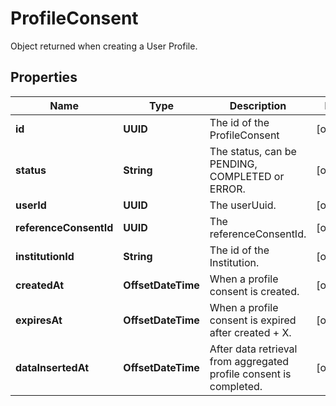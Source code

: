 

# ProfileConsent

Object returned when creating a User Profile.

## Properties

Name | Type | Description | Notes
------------ | ------------- | ------------- | -------------
**id** | **UUID** | The id of the ProfileConsent |  [optional]
**status** | **String** | The status, can be PENDING, COMPLETED or ERROR. |  [optional]
**userId** | **UUID** | The userUuid. |  [optional]
**referenceConsentId** | **UUID** | The referenceConsentId. |  [optional]
**institutionId** | **String** | The id of the Institution. |  [optional]
**createdAt** | **OffsetDateTime** | When a profile consent is created. |  [optional]
**expiresAt** | **OffsetDateTime** | When a profile consent is expired after created + X. |  [optional]
**dataInsertedAt** | **OffsetDateTime** | After data retrieval from aggregated profile consent is completed. |  [optional]



